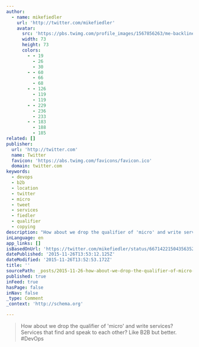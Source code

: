```yaml
---
author:
  - name: mikefiedler
    url: 'http://twitter.com/mikefiedler'
    avatar:
      src: 'https://pbs.twimg.com/profile_images/1567856263/me-backline-outside-crop_bigger.jpg'
      width: 73
      height: 73
      colors:
        - - 19
          - 26
          - 30
        - - 60
          - 66
          - 68
        - - 126
          - 119
          - 119
        - - 229
          - 236
          - 233
        - - 183
          - 188
          - 185
related: []
publisher:
  url: 'http://twitter.com'
  name: Twitter
  favicon: 'https://abs.twimg.com/favicons/favicon.ico'
  domain: twitter.com
keywords:
  - devops
  - b2b
  - location
  - twitter
  - micro
  - tweet
  - services
  - fiedler
  - qualifier
  - copying
description: "How about we drop the qualifier of 'micro' and write services? Services that find and speak to each other? Like B2B but better. #DevOps"
inLanguage: en
app_links: []
isBasedOnUrl: 'https://twitter.com/mikefiedler/status/667142215043563520'
datePublished: '2015-11-26T13:53:12.125Z'
dateModified: '2015-11-26T13:52:53.172Z'
title: ''
sourcePath: _posts/2015-11-26-how-about-we-drop-the-qualifier-of-micro-and-write-service.md
published: true
inFeed: true
hasPage: false
inNav: false
_type: Comment
_context: 'http://schema.org'

---
```

> How about we drop the qualifier of 'micro' and write services&quest; Services that find and speak to each other&quest; Like B2B but better&period; &num;DevOps